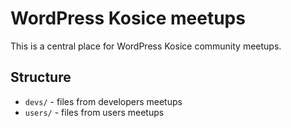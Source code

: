 # WordPress Kosice meetups

This is a central place for WordPress Kosice community meetups.

## Structure

- `devs/` - files from developers meetups
- `users/` - files from users meetups
